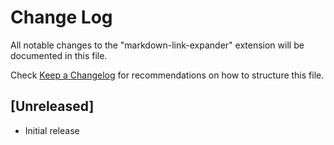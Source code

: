# Change Log

All notable changes to the "markdown-link-expander" extension will be documented in this file.

Check [Keep a Changelog](http://keepachangelog.com/) for recommendations on how to structure this file.

## [Unreleased]

- Initial release